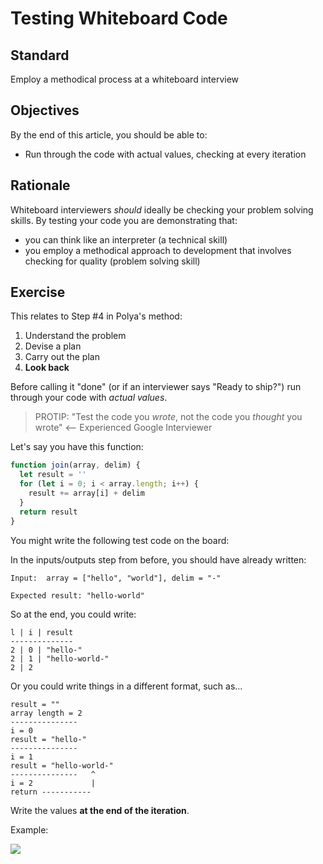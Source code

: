 # Testing Whiteboard Code

## Standard

Employ a methodical process at a whiteboard interview

## Objectives

By the end of this article, you should be able to:

- Run through the code with actual values, checking at every iteration

## Rationale

Whiteboard interviewers _should_ ideally be checking your problem solving skills.  By testing your code you are demonstrating that:

- you can think like an interpreter (a technical skill)
- you employ a methodical approach to development that involves checking for quality (problem solving skill)

## Exercise

This relates to Step #4 in Polya's method:

1. Understand the problem
1. Devise a plan
1. Carry out the plan
1. **Look back**

Before calling it "done" (or if an interviewer says "Ready to ship?") run through your code with _actual values_.

> PROTIP:  "Test the code you _wrote_, not the code you _thought_ you wrote" <-- Experienced Google Interviewer

Let's say you have this function:

```js
function join(array, delim) {
  let result = ''
  for (let i = 0; i < array.length; i++) {
    result += array[i] + delim
  }
  return result
}
```

You might write the following test code on the board:

In the inputs/outputs step from before, you should have already written:

```
Input:  array = ["hello", "world"], delim = "-"

Expected result: "hello-world"
```

So at the end, you could write:

```
l | i | result
--------------
2 | 0 | "hello-"
2 | 1 | "hello-world-"
2 | 2
```

Or you could write things in a different format, such as...

```
result = ""
array length = 2
---------------
i = 0
result = "hello-"
---------------
i = 1
result = "hello-world-"
---------------   ^
i = 2             |
return -----------
```

Write the values **at the end of the iteration**.

Example:

![](https://students-gschool-production.s3.amazonaws.com/uploads/asset/file/200/IMG_2106.JPG)
